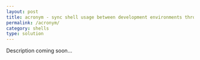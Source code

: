 ```yaml
---
layout: post
title: acronym - sync shell usage between development environments through aliases
permalink: /acronym/
category: shells
type: solution
---
```

Description coming soon...
